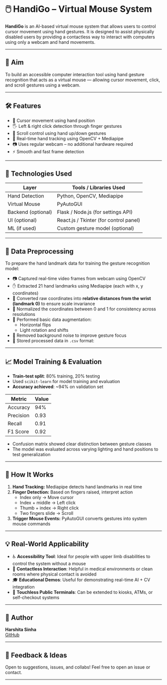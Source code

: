 # 🖱️ HandiGo – Virtual Mouse System

**HandiGo** is an AI-based virtual mouse system that allows users to control cursor movement using hand gestures. It is designed to assist physically disabled users by providing a contactless way to interact with computers using only a webcam and hand movements.

---

## 🎯 Aim

To build an accessible computer interaction tool using hand gesture recognition that acts as a virtual mouse — allowing cursor movement, click, and scroll gestures using a webcam.

---

## 🛠️ Features

- 👋 Cursor movement using hand position
- 🖐️ Left & right click detection through finger gestures
- 🔄 Scroll control using hand up/down gestures
- 🧠 Real-time hand tracking using OpenCV + Mediapipe
- 📷 Uses regular webcam – no additional hardware required
- ⚡ Smooth and fast frame detection

---

## 🔧 Technologies Used

| Layer       | Tools / Libraries Used                    |
|-------------|-------------------------------------------|
| Hand Detection | Python, OpenCV, Mediapipe               |
| Virtual Mouse | PyAutoGUI                               |
| Backend (optional) | Flask / Node.js (for settings API) |
| UI (optional) | React.js / Tkinter (for control panel)  |
| ML (if used) | Custom gesture model (optional)          |

---

## 🧹 Data Preprocessing

To prepare the hand landmark data for training the gesture recognition model:

- 📷 Captured real-time video frames from webcam using OpenCV
- ✋ Extracted 21 hand landmarks using Mediapipe (each with x, y coordinates)
- 📐 Converted raw coordinates into **relative distances from the wrist (landmark 0)** to ensure scale invariance
- 🔁 Normalized the coordinates between 0 and 1 for consistency across resolutions
- 🔄 Performed basic data augmentation: 
  - Horizontal flips
  - Light rotation and shifts
- 🧹 Removed background noise to improve gesture focus
- 🧮 Stored processed data in `.csv` format:

---

## 📈 Model Training & Evaluation

- **Train-test split**: 80% training, 20% testing
- Used `scikit-learn` for model training and evaluation
- **Accuracy achieved**: ~94% on validation set

| Metric     | Value    |
|------------|----------|
| Accuracy   | 94%      |
| Precision  | 0.93     |
| Recall     | 0.91     |
| F1 Score   | 0.92     |

- Confusion matrix showed clear distinction between gesture classes
- The model was evaluated across varying lighting and hand positions to test generalization

---

## 🧠 How It Works

1. **Hand Tracking:** Mediapipe detects hand landmarks in real time  
2. **Finger Detection:** Based on fingers raised, interpret action  
   - Index only → Move cursor  
   - Index + middle → Left click  
   - Thumb + index → Right click  
   - Two fingers slide → Scroll  
3. **Trigger Mouse Events:** PyAutoGUI converts gestures into system mouse commands

---

## 💡 Real-World Applicability

- ♿ **Accessibility Tool**: Ideal for people with upper limb disabilities to control the system without a mouse
- 🧪 **Contactless Interaction**: Helpful in medical environments or clean rooms where physical contact is avoided
- 🎓 **Educational Demos**: Useful for demonstrating real-time AI + CV integration
- 🔐 **Touchless Public Terminals**: Can be extended to kiosks, ATMs, or self-checkout systems

---

## 📝 Author

**Harshita Sinha**  
 [GitHub](https://github.com/HarshitaSinha09)

---

## 🤝 Feedback & Ideas

Open to suggestions, issues, and collabs! Feel free to open an issue or contact.

---

